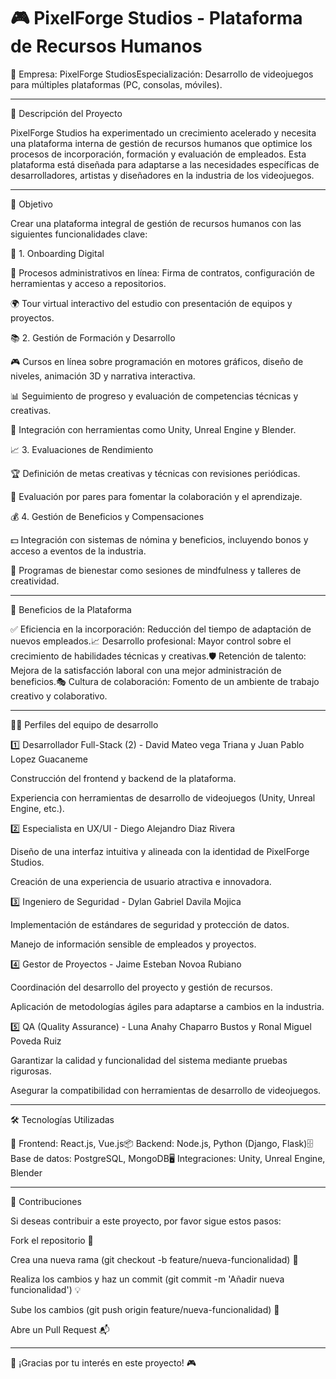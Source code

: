 # 🎮 PixelForge Studios - Plataforma de Recursos Humanos
📌 Empresa: PixelForge StudiosEspecialización: Desarrollo de videojuegos para múltiples plataformas (PC, consolas, móviles).

---------------------------------------------------------------------------------------------------------------------------
🚀 Descripción del Proyecto

PixelForge Studios ha experimentado un crecimiento acelerado y necesita una plataforma interna de gestión de recursos humanos que optimice los procesos de incorporación, formación y evaluación de empleados. Esta plataforma está diseñada para adaptarse a las necesidades específicas de desarrolladores, artistas y diseñadores en la industria de los videojuegos.

---------------------------------------------------------------------------------------------------------------------------

🎯 Objetivo

Crear una plataforma integral de gestión de recursos humanos con las siguientes funcionalidades clave:

🏁 1. Onboarding Digital

📄 Procesos administrativos en línea: Firma de contratos, configuración de herramientas y acceso a repositorios.

🌍 Tour virtual interactivo del estudio con presentación de equipos y proyectos.

📚 2. Gestión de Formación y Desarrollo

🎮 Cursos en línea sobre programación en motores gráficos, diseño de niveles, animación 3D y narrativa interactiva.

📊 Seguimiento de progreso y evaluación de competencias técnicas y creativas.

🔗 Integración con herramientas como Unity, Unreal Engine y Blender.

📈 3. Evaluaciones de Rendimiento

🏆 Definición de metas creativas y técnicas con revisiones periódicas.

🤝 Evaluación por pares para fomentar la colaboración y el aprendizaje.

💰 4. Gestión de Beneficios y Compensaciones

💵 Integración con sistemas de nómina y beneficios, incluyendo bonos y acceso a eventos de la industria.

🧘 Programas de bienestar como sesiones de mindfulness y talleres de creatividad.

---------------------------------------------------------------------------------------------------------------------------

🌟 Beneficios de la Plataforma

✅ Eficiencia en la incorporación: Reducción del tiempo de adaptación de nuevos empleados.📈 Desarrollo profesional: Mayor control sobre el crecimiento de habilidades técnicas y creativas.🛡 Retención de talento: Mejora de la satisfacción laboral con una mejor administración de beneficios.🎭 Cultura de colaboración: Fomento de un ambiente de trabajo creativo y colaborativo.

---------------------------------------------------------------------------------------------------------------------------

👨‍💻 Perfiles del equipo de desarrollo

1️⃣ Desarrollador Full-Stack (2) - David Mateo vega Triana y Juan Pablo Lopez Guacaneme

Construcción del frontend y backend de la plataforma.

Experiencia con herramientas de desarrollo de videojuegos (Unity, Unreal Engine, etc.).

2️⃣ Especialista en UX/UI - Diego Alejandro Diaz Rivera

Diseño de una interfaz intuitiva y alineada con la identidad de PixelForge Studios.

Creación de una experiencia de usuario atractiva e innovadora.

3️⃣ Ingeniero de Seguridad - Dylan Gabriel Davila Mojica

Implementación de estándares de seguridad y protección de datos.

Manejo de información sensible de empleados y proyectos.

4️⃣ Gestor de Proyectos - Jaime Esteban Novoa Rubiano

Coordinación del desarrollo del proyecto y gestión de recursos.

Aplicación de metodologías ágiles para adaptarse a cambios en la industria.

5️⃣ QA (Quality Assurance) - Luna Anahy Chaparro Bustos y Ronal Miguel Poveda Ruiz

Garantizar la calidad y funcionalidad del sistema mediante pruebas rigurosas.

Asegurar la compatibilidad con herramientas de desarrollo de videojuegos.

---------------------------------------------------------------------------------------------------------------------------

🛠 Tecnologías Utilizadas

🚀 Frontend: React.js, Vue.js📦 Backend: Node.js, Python (Django, Flask)🗄 Base de datos: PostgreSQL, MongoDB🖥 Integraciones: Unity, Unreal Engine, Blender

---------------------------------------------------------------------------------------------------------------------------

🤝 Contribuciones

Si deseas contribuir a este proyecto, por favor sigue estos pasos:

Fork el repositorio 📌

Crea una nueva rama (git checkout -b feature/nueva-funcionalidad) 🌱

Realiza los cambios y haz un commit (git commit -m 'Añadir nueva funcionalidad') 💡

Sube los cambios (git push origin feature/nueva-funcionalidad) 🚀

Abre un Pull Request 📬

---------------------------------------------------------------------------------------------------------------------------

🚀 ¡Gracias por tu interés en este proyecto! 🎮
